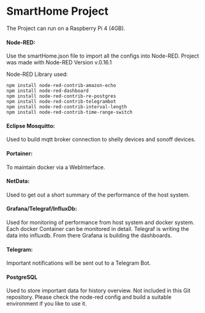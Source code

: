 # SmartHome Project

The Project can run on a Raspberry Pi 4 (4GB). 

#### Node-RED:
Use the smartHome.json file to import all the configs into Node-RED. Project was made with Node-RED Version v.0.16.1

Node-RED Library used:

```
npm install node-red-contrib-amazon-echo
npm install node-red-dashboard
npm install node-red-contrib-re-postgres
npm install node-red-contrib-telegrambot
npm install node-red-contrib-interval-length
npm install node-red-contrib-time-range-switch
```

#### Eclipse Mosquitto:
Used to build mqtt broker connection to shelly devices and sonoff devices.

#### Portainer:
To maintain docker via a WebInterface.

#### NetData:
Used to get out a short summary of the performance of the host system.

#### Grafana/Telegraf/InfluxDb:
Used for monitoring of performance from host system and docker system.
Each docker Container can be monitored in detail.
Telegraf is writing the data into influxdb. From there Grafana is building the dashboards.

#### Telegram:
Important notifications will be sent out to a Telegram Bot. 

#### PostgreSQL
Used to store important data for history overview. Not included in this Git repository. Please check the node-red config and build a suitable environment if you like to use it.
